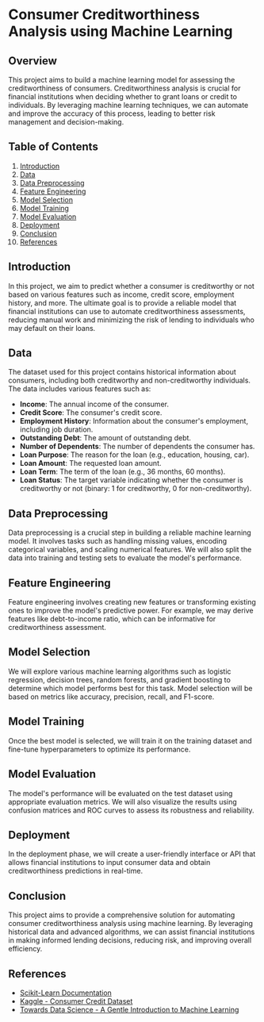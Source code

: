 # Consumer Creditworthiness Analysis using Machine Learning

## Overview

This project aims to build a machine learning model for assessing the creditworthiness of consumers. Creditworthiness analysis is crucial for financial institutions when deciding whether to grant loans or credit to individuals. By leveraging machine learning techniques, we can automate and improve the accuracy of this process, leading to better risk management and decision-making.

## Table of Contents

1. [Introduction](#introduction)
2. [Data](#data)
3. [Data Preprocessing](#data-preprocessing)
4. [Feature Engineering](#feature-engineering)
5. [Model Selection](#model-selection)
6. [Model Training](#model-training)
7. [Model Evaluation](#model-evaluation)
8. [Deployment](#deployment)
9. [Conclusion](#conclusion)
10. [References](#references)

## Introduction

In this project, we aim to predict whether a consumer is creditworthy or not based on various features such as income, credit score, employment history, and more. The ultimate goal is to provide a reliable model that financial institutions can use to automate creditworthiness assessments, reducing manual work and minimizing the risk of lending to individuals who may default on their loans.

## Data

The dataset used for this project contains historical information about consumers, including both creditworthy and non-creditworthy individuals. The data includes various features such as:

- **Income**: The annual income of the consumer.
- **Credit Score**: The consumer's credit score.
- **Employment History**: Information about the consumer's employment, including job duration.
- **Outstanding Debt**: The amount of outstanding debt.
- **Number of Dependents**: The number of dependents the consumer has.
- **Loan Purpose**: The reason for the loan (e.g., education, housing, car).
- **Loan Amount**: The requested loan amount.
- **Loan Term**: The term of the loan (e.g., 36 months, 60 months).
- **Loan Status**: The target variable indicating whether the consumer is creditworthy or not (binary: 1 for creditworthy, 0 for non-creditworthy).

## Data Preprocessing

Data preprocessing is a crucial step in building a reliable machine learning model. It involves tasks such as handling missing values, encoding categorical variables, and scaling numerical features. We will also split the data into training and testing sets to evaluate the model's performance.

## Feature Engineering

Feature engineering involves creating new features or transforming existing ones to improve the model's predictive power. For example, we may derive features like debt-to-income ratio, which can be informative for creditworthiness assessment.

## Model Selection

We will explore various machine learning algorithms such as logistic regression, decision trees, random forests, and gradient boosting to determine which model performs best for this task. Model selection will be based on metrics like accuracy, precision, recall, and F1-score.

## Model Training

Once the best model is selected, we will train it on the training dataset and fine-tune hyperparameters to optimize its performance.

## Model Evaluation

The model's performance will be evaluated on the test dataset using appropriate evaluation metrics. We will also visualize the results using confusion matrices and ROC curves to assess its robustness and reliability.

## Deployment

In the deployment phase, we will create a user-friendly interface or API that allows financial institutions to input consumer data and obtain creditworthiness predictions in real-time.

## Conclusion

This project aims to provide a comprehensive solution for automating consumer creditworthiness analysis using machine learning. By leveraging historical data and advanced algorithms, we can assist financial institutions in making informed lending decisions, reducing risk, and improving overall efficiency.

## References

- [Scikit-Learn Documentation](https://scikit-learn.org/stable/documentation.html)
- [Kaggle - Consumer Credit Dataset](https://www.kaggle.com/datasets)
- [Towards Data Science - A Gentle Introduction to Machine Learning](https://towardsdatascience.com/a-gentle-introduction-to-machine-learning-ee2b9dfe6813)
